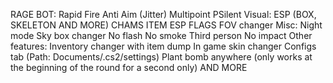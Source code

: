 RAGE BOT:
Rapid Fire
Anti Aim (Jitter)
Multipoint
PSilent
Visual:
ESP (BOX, SKELETON AND MORE)
CHAMS
ITEM ESP
FLAGS
FOV changer
Misc:
Night mode
Sky box changer
No flash
No smoke
Third person
No impact
Other features:
Inventory changer with item dump
In game skin changer
Configs tab (Path: Documents/.cs2/settings)
Plant bomb anywhere (only works at the beginning of the round for a second only)
AND MORE
